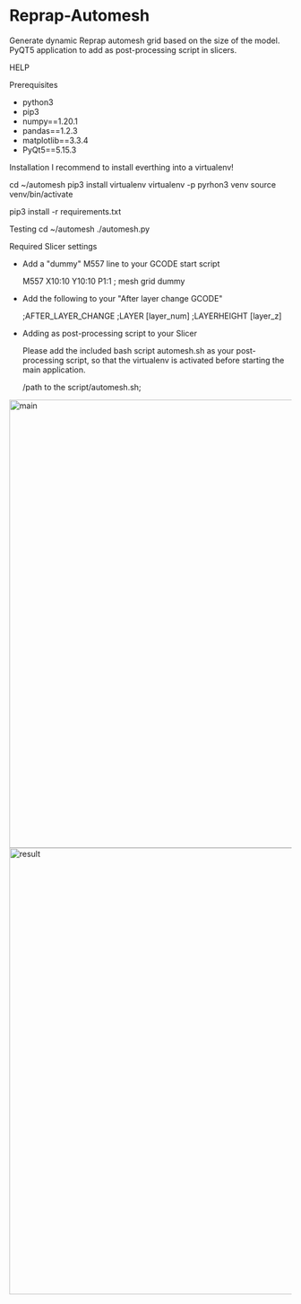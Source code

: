 # Reprap-Automesh
Generate dynamic Reprap automesh grid based on the size of the model. PyQT5 application to add as post-processing script in slicers.


HELP

Prerequisites

- python3
- pip3
- numpy==1.20.1
- pandas==1.2.3
- matplotlib==3.3.4
- PyQt5==5.15.3

Installation
I recommend to install everthing into a virtualenv!

cd ~/automesh
pip3 install virtualenv
virtualenv -p pyrhon3 venv
source venv/bin/activate

pip3 install -r requirements.txt

Testing
cd ~/automesh
./automesh.py <your gcode file>

Required Slicer settings

- Add a "dummy" M557 line to your GCODE start script
    
    M557 X10:10 Y10:10 P1:1  ; mesh grid dummy

- Add the following to your "After layer change GCODE"
  
    ;AFTER_LAYER_CHANGE
    ;LAYER [layer_num]
    ;LAYERHEIGHT [layer_z]

- Adding as post-processing script to your Slicer
    
    Please add the included bash script automesh.sh as your post-processing script, so that the virtualenv is activated before starting the main application.

    /path to the script/automesh.sh;
    

<img width="799" alt="main" src="https://user-images.githubusercontent.com/17797632/109992089-37d8cf00-7d0b-11eb-9f83-b407c8686bc9.png">

<img width="796" alt="result" src="https://user-images.githubusercontent.com/17797632/109953129-eebf5580-7cdf-11eb-8526-6fc16e1ae39f.png">

